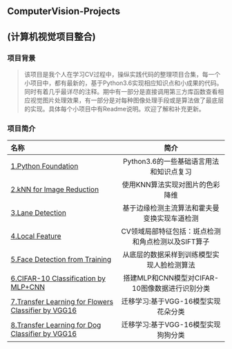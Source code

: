 ## ComputerVision-Projects 
## (计算机视觉项目整合)

### 项目背景
>该项目是我个人在学习CV过程中，操纵实践代码的整理项目合集，每一个小项目中，都有最新的，基于Python3.6实现相应知识点和小成果的代码。同时有着几乎最详尽的注释。期中有一部分是直接调用第三方库函数查看相应视觉图片处理效果，有一部分是对每种图像处理手段或是算法做了最底层的实现。具体每个小项目中有Readme说明。欢迎了解和补充更新。

### 项目简介
|名称|简介|
|:-------------|:-------------:|
|[1.Python Foundation](https://github.com/LittleHeap/ComputerVision-Projects/tree/master/1.Python%20Foundation)|Python3.6的一些基础语言用法和知识点复习|
|[2.kNN for Image Reduction](https://github.com/LittleHeap/ComputerVision-Projects/tree/master/2.kNN%20for%20Image%20Reduction)|使用KNN算法实现对图片的色彩降维|
|[3.Lane Detection](https://github.com/LittleHeap/ComputerVision-Projects/tree/master/3.Lane%20Detection)|基于边缘检测主流算法和霍夫曼变换实现车道检测|
|[4.Local Feature](https://github.com/LittleHeap/ComputerVision-Projects/tree/master/4.Local%20Feature)|CV领域局部特征包括：斑点检测和角点检测以及SIFT算子|
|[5.Face Detection from Training](https://github.com/LittleHeap/ComputerVision-Projects/tree/master/5.Face%20Detection%20from%20Training)|从底层的数据采样到训练模型实现人脸检测算法|
|[6.CIFAR-10 Classification by MLP+CNN](https://github.com/LittleHeap/ComputerVision-Projects/tree/master/6.CIFAR-10%20Classification%20by%20MLP%2BCNN)|搭建MLP和CNN模型对CIFAR-10图像数据进行识别分类|
|[7.Transfer Learning for Flowers Classifier by VGG16](https://github.com/LittleHeap/ComputerVision-Projects/tree/master/7.Transfer%20Learning%20for%20Flowers%20Classifier%20by%20VGG16)|迁移学习:基于VGG-16模型实现花朵分类|
|[8.Transfer Learning for Dog Classifier by VGG16](https://github.com/LittleHeap/ComputerVision-Projects/tree/master/8.Transfer%20Learning%20for%20Dog%20Classifier%20by%20VGG16)|迁移学习:基于VGG-16模型实现狗狗分类|
 	

